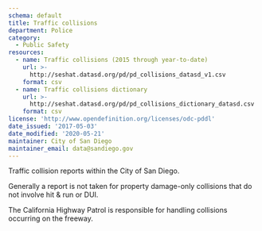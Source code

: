 ```yaml
---
schema: default
title: Traffic collisions
department: Police
category:
  - Public Safety
resources:
  - name: Traffic collisions (2015 through year-to-date)
    url: >-
      http://seshat.datasd.org/pd/pd_collisions_datasd_v1.csv
    format: csv
  - name: Traffic collisions dictionary
    url: >-
      http://seshat.datasd.org/pd/pd_collisions_dictionary_datasd.csv
    format: csv
license: 'http://www.opendefinition.org/licenses/odc-pddl'
date_issued: '2017-05-03'
date_modified: '2020-05-21'
maintainer: City of San Diego
maintainer_email: data@sandiego.gov
---
```

Traffic collision reports within the City of San Diego.
<!--more-->

Generally a report is not taken for property damage-only collisions that do not involve hit & run or DUI.

The California Highway Patrol is responsible for handling collisions occurring on the freeway.